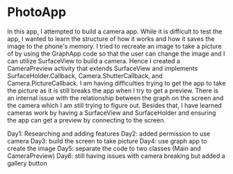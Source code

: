 # PhotoApp

In this app, I attempted to build a camera app. While it is difficult to test the app, I wanted to learn the structure of how it works and how it saves the image to the phone's memory.
I tried to recreate an image to take a picture of by using the GraphApp code so that the user can change the image and I can utilize SurfaceView to build a camera. Hence I created a CameraPreview activity that extends SurfaceView and implements SurfaceHolder.Callback, Camera.ShutterCallback, and Camera.PictureCallback.
I am having difficulties trying to get the app to take the picture as it is still breaks the app when I try to get a preview. There is an internal issue with the relationship between the graph on the screen and the camera which I am still trying to figure out. Besides that, I have learned cameras work by having a SurfaceView and SurfaceHolder and ensuring the app can get a preview by connecting to the screen. 

Day1: Researching and adding features
Day2: added permission to use camera
Day3: build the screen to take picture
Day4: use graph app to create the image
Day5: separate the code to two classes (Main and CameraPreview)
Day6: still having issues with camera breaking but added a gallery button
